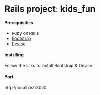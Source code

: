 # Rails project: kids_fun

#### Prerequisities

* Ruby on Rails
* [Bootstrap](http://getbootstrap.com)
* [Devise](https://github.com/plataformatec/devise)

#### Installing

Follow the links to install Bootstrap & Devise

#### Port

http://localhost:3000
